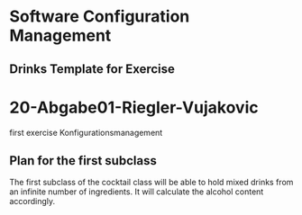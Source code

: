 # Software Configuration Management #

## Drinks Template for Exercise ###

# 20-Abgabe01-Riegler-Vujakovic
first exercise Konfigurationsmanagement

## Plan for the first subclass

The first subclass of the cocktail class will be able to hold 
mixed drinks from an infinite number of ingredients. 
It will calculate the alcohol content accordingly.
